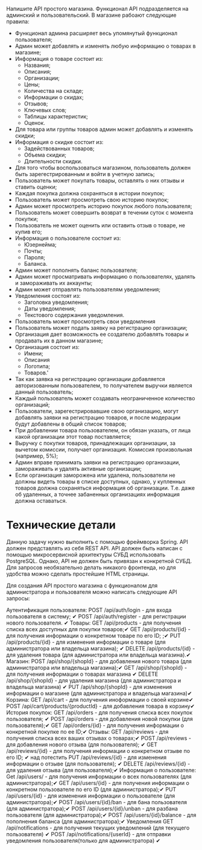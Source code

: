Напишите API простого магазина. Функционал API подразделяется на админский и пользовательский.
В магазине рабоают следующие правила:
- Функционал админа расширяет весь упомянутый функционал пользователя;
- Админ может добавлять и изменять любую информацию о товарах в магазине;
- Информация о товаре состоит из:
	- Названия;
	- Описания;
	- Организации;
	- Цены;
	- Количества на складе;
	- Информации о скидах;
	- Отзывов;
	- Ключевых слов;
	- Таблицы характеристик;
	- Оценок.
- Для товара или группы товаров админ может добавлять и изменять скидки;
- Информация о скидке состоит из:
	- Задействованных товаров;
	- Объема скидки;
	- Длительности скидки.
- Для того чтобы воспользоваться магазином, пользователь должен быть зарегестрированным и войти в учетную запись;
- Пользователь может покупать товары, оставлять о них отзывы и ставить оценки;
- Каждая покупка должна сохраняться в истории покупок;
- Пользователь может просмотреть свою историю покупок;
- Админ может просмотреть историю покупок любого пользователя;
- Пользователь может совершить возврат в течении суток с момента покупки;
- Пользователь не может оценить или оставить отзыв о товаре, не купив его;
- Информация о пользователе состоит из:
	- Юзернейма;
	- Почты;
	- Пароля;
	- Баланса.
- Админ может пополнять баланс пользователя;
- Админ может просматривать информацию о пользователях, удалять и замораживать их аккаунты;
- Админ может отправлять пользователям уведомления;
- Уведомления состоят из:
	- Заголовка уведомления;
	- Даты уведомления;
	- Текстового содержания уведомления.
- Пользователь может просмотреть свои уведомления
- Пользователь может подать заявку на регистрацию организации;
- Организация дает возможность ее создателю добавлять товары и продавать их в данном магазине;
- Организация состоит из:
	- Имени;
	- Описания
	- Логотипа;
	- Товаров.'
- Так как заявка на регистрацию организации добавляется авторизованным пользователем, то получателем выручки является данный пользователь;
- Каждый пользователь может создавать неограниченное количество организаций;
- Пользователи, зарегестрировавшие свою организацию, могут добавлять заявки на регистрацию товаров, и после модерации будут добавлены в общий список товаров;
- При добавлении товара пользователем, он обязан указать, от лица какой организации этот товар поставляется;
- Выручку с покупки товаров, принадлежащих организации, за вычетом комиссии, получает организация. Комиссия произвольная (например, 5%);
- Админ вправе принимать заявки на регистрацию организации, замораживать и удалять активные организации;
- Если организация заморожена или удалена, пользователи не должны видеть товары в списке доступных, однако, у купленных товаров должна сохраняться информация об организации. Т.е. даже об удаленных, а точнее забаненных организациях информация должна оставаться.
# Технические детали
Данную задачу нужно выполнить с помощью фреймворка Spring.
API должен представлять из себя REST API.
API должен быть написан с помощью микросервисной архитектуры
СУБД использовать PostgreSQL. Однако, API не должен быть привязан к конкретной СУБД.
Для запросов необязательно делать никакого фронтенда, но для удобства можно сделать простейшие HTML страницы.

Для создания API простого магазина с функционалом для администратора и пользователя можно написать следующие API запросы:

Аутентификация пользователя:
POST /api/auth/login - для входа пользователя в систему; ✔
POST /api/auth/register - для регистрации нового пользователя. ✔
Товары:
GET /api/products - для получения списка всех доступных для покупки товаров;✔
GET /api/products/{id} - для получения информации о конкретном товаре по его ID; ;✔
PUT /api/products/{id} - для изменения информации о товаре (для администратора или владельца магазина); ✔
DELETE /api/products/{id} - для удаления товара (для администратора или владельца магазина).✔
Магазин:
POST /api/shop/{shopId} - для добавления нового товара (для администратора или владельца магазина);✔
GET /api/shop/{shopId} - для получения информации о товарах магазина ✔
DELETE /api/shop/{shopId} - для удаления магазина (для администратора и владельца магазина) ✔
PUT /api/shop/{shopId} - для изменения информации о магазине (для администратора и владельца магазина)✔
Корзина:
GET /api/cart - для получения иноформации о своей корзине✔
POST /api/cart/products/{productId} - для добавления товара в корзину✔
История покупок:
GET /api/orders - для получения списка всех покупок пользователя; ✔
POST /api/orders - для добавления новой покупки (для пользователя);✔
GET /api/orders/{id} - для получения информации о конкретной покупке по ее ID;✔
Отзывы:
GET /api/reviews - для получения списка всех ваших отзывах о товарах;✔
POST /api/reviews - для добавления нового отзыва (для пользователя); ✔
GET /api/reviews/{id} - для получения информации о конкретном отзыве по его ID; ✔ над потестить
PUT /api/reviews/{id} - для изменения информации о отзыве (для пользователя); ✔
DELETE /api/reviews/{id} - для удаления отзыва (для пользователя);✔
Информация о пользователе:
Get /api/users/ - для получения информации о всех пользователях (для администратора);✔
GET /api/users/{id} - для получения информации о конкретном пользователе по его ID (для администратора);✔
PUT /api/users/{id} - для изменения информации о пользователе (для администратора);✔
POST /api/users/{id}/ban - для бана пользователя (для администратора);✔
POST /api/users/{id}/unban - для разбана пользователя (для администратора);✔
POST /api/users/{id}/balance - для пополнения баланса (для администратора);✔
Уведомления
GET /api/notifications - для получения текущих уведомлений (для текущего пользователя) ✔
POST /api/notifications/{userId} - для отправки уведомления пользователя(только для администратора) ✔
